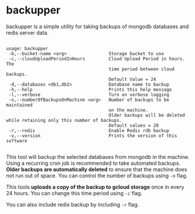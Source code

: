 # backupper

backupper is a simple utility for taking backups of mongodb databases and redis server data.

```

usage: backupper
 -b,--bucket-name <arg>                Storage bucket to use
 -c,--cloudUploadPeriodInHours         Cloud Upload Period in hours. The
                                       time period between cloud backups.
                                       Default Value = 24
 -d,--databases <db1,db2>              Database name to backup
 -h,--help                             Prints this help message
 -l,--verbose                          Turn on verbose logging
 -n,--numberOfBackupsOnMachine <arg>   Number of backups to be maintained
                                       on the machine.
                                       Older backups will be deleted while retaining only this number of backups.
                                       Default values = 20
 -r,--redis                            Enable Redis rdb backup
 -v,--version                          Prints the version of this software
 
 ```
 
 
This tool will backup the selected databases from mongodb in the machine. Using a recurring cron job is recommended to take automated backups. **Older backups are automatically deleted** to ensure that the machine does not run out of space. You can control the number of backups using ```-n``` flag. 

This tools **uploads a copy of the backup to gcloud storage** once in every 24 hours. You can change this time period using ```-c``` flag.
 
 You can also include redis backup by including ```-r``` flag.
 
